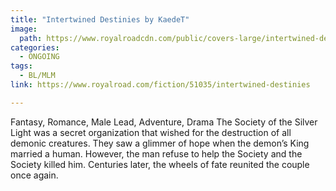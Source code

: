 ```yaml
---
title: "Intertwined Destinies by KaedeT"
image:
  path: https://www.royalroadcdn.com/public/covers-large/intertwined-destinies-aadar61xare.jpg
categories:
  - ONGOING
tags:
  - BL/MLM
link: https://www.royalroad.com/fiction/51035/intertwined-destinies

---
```

Fantasy, Romance, Male Lead, Adventure, Drama
The Society of the Silver Light was a secret organization that wished for the destruction of all demonic creatures. They saw a glimmer of hope when the demon’s King married a human. However, the man refuse to help the Society and the Society killed him.
Centuries later, the wheels of fate reunited the couple once again. 


